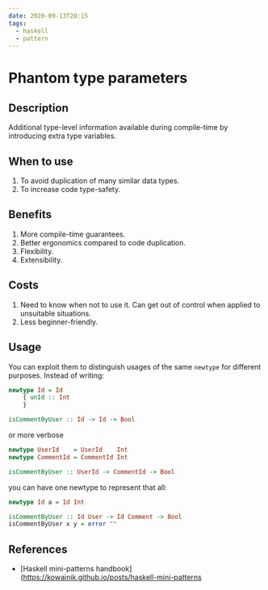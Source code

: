 ```yaml
---
date: 2020-09-13T20:15
tags:
  - haskell
  - pattern
---
```


# Phantom type parameters

## Description

Additional type-level information available during compile-time by introducing extra type variables.

## When to use

1. To avoid duplication of many similar data types.
2. To increase code type-safety.

## Benefits

1. More compile-time guarantees.
2. Better ergonomics compared to code duplication.
3. Flexibility.
4. Extensibility.

## Costs

1. Need to know when not to use it. Can get out of control when applied to unsuitable situations.
2. Less beginner-friendly.

## Usage

You can exploit them to distinguish usages of the same `newtype` for different purposes. Instead of writing:

```haskell
newtype Id = Id
    { unId :: Int
    }

isCommentByUser :: Id -> Id -> Bool
```

or more verbose

```haskell
newtype UserId    = UserId    Int
newtype CommentId = CommentId Int

isCommentByUser :: UserId -> CommentId -> Bool
```

you can have one newtype to represent that all:

```haskell
newtype Id a = Id Int

isCommentByUser :: Id User -> Id Comment -> Bool
isCommentByUser x y = error ""
```

## References

- [Haskell mini-patterns handbook](https://kowainik.github.io/posts/haskell-mini-patterns
